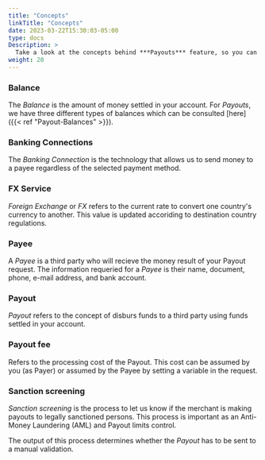 ```yaml
---
title: "Concepts"
linkTitle: "Concepts"
date: 2023-03-22T15:30:03-05:00
type: docs
Description: >
  Take a look at the concepts behind ***Payouts*** feature, so you can start using it easy!.
weight: 20
---
```


### Balance
The _Balance_ is the amount of money settled in your account. For _Payouts_, we have three different types of balances which can be consulted [here]({{< ref "Payout-Balances" >}}).

### Banking Connections
The _Banking Connection_ is the technology that allows us to send money to a payee regardless of the selected payment method.

### FX Service
_Foreign Exchange_ or _FX_ refers to the current rate to convert one country's currency to another. This value is updated accoriding to destination country regulations.  

### Payee
A _Payee_ is a third party who will recieve the money result of your Payout request. The information requeried for a _Payee_ is their name, document, phone, e-mail address, and bank account.

### Payout
_Payout_ refers to the concept of disburs funds to a third party using funds settled in your account.

### Payout fee
Refers to the processing cost of the Payout. This cost can be assumed by you (as Payer) or assumed by the Payee by setting a variable in the request.

### Sanction screening
_Sanction screening_ is the process to let us know if the merchant is making payouts to legally sanctioned persons. This process is important as an Anti-Money Laundering (AML) and Payout limits control.

The output of this process determines whether the _Payout_ has to be sent to a manual validation.


